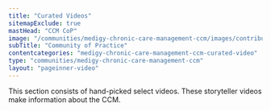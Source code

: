 ```yaml
---
title: "Curated Videos"
sitemapExclude: true
mastHead: "CCM CoP"
image: "/communities/medigy-chronic-care-management-ccm/images/contributedcontent.jpg"
subTitle: "Community of Practice"
contentcategories: "medigy-chronic-care-management-ccm-curated-video"
type: "communities/medigy-chronic-care-management-ccm"
layout: "pageinner-video"
---
```

This section consists of hand-picked select videos. These storyteller videos make information about the CCM.